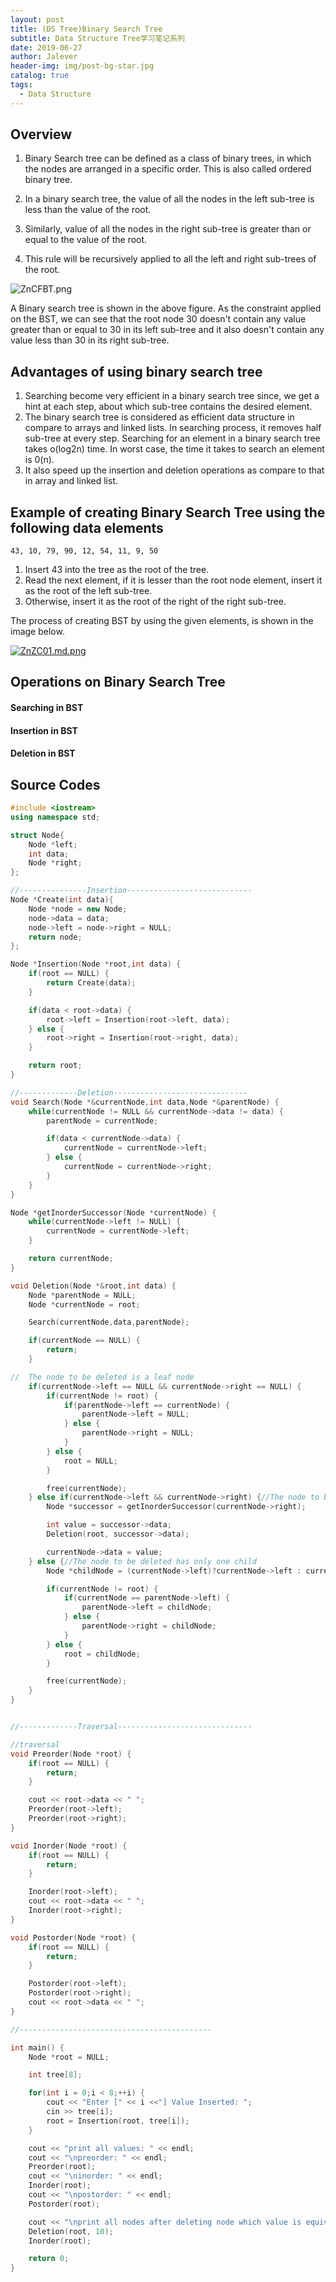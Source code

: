 ```yaml
---
layout: post
title: (DS Tree)Binary Search Tree
subtitle: Data Structure Tree学习笔记系列
date: 2019-06-27
author: Jalever
header-img: img/post-bg-star.jpg
catalog: true
tags:
  - Data Structure
---
```


## Overview

1. Binary Search tree can be defined as a class of binary trees, in which the nodes are arranged in a specific order. This is also called ordered binary tree.

2. In a binary search tree, the value of all the nodes in the left sub-tree is less than the value of the root.

3. Similarly, value of all the nodes in the right sub-tree is greater than or equal to the value of the root.

4. This rule will be recursively applied to all the left and right sub-trees of the root.

![ZnCFBT.png](https://s2.ax1x.com/2019/06/27/ZnCFBT.png)

A Binary search tree is shown in the above figure. As the constraint applied on the BST, we can see that the root node 30 doesn't contain any value greater than or equal to 30 in its left sub-tree and it also doesn't contain any value less than 30 in its right sub-tree.

## Advantages of using binary search tree
1. Searching become very efficient in a binary search tree since, we get a hint at each step, about which sub-tree contains the desired element.
2. The binary search tree is considered as efficient data structure in compare to arrays and linked lists. In searching process, it removes half sub-tree at every step. Searching for an element in a binary search tree takes o(log2n) time. In worst case, the time it takes to search an element is 0(n).
3. It also speed up the insertion and deletion operations as compare to that in array and linked list.

## Example of creating Binary Search Tree using the following data elements
```text
43, 10, 79, 90, 12, 54, 11, 9, 50
```

1. Insert 43 into the tree as the root of the tree.
2. Read the next element, if it is lesser than the root node element, insert it as the root of the left sub-tree.
3. Otherwise, insert it as the root of the right of the right sub-tree.

The process of creating BST by using the given elements, is shown in the image below.

[![ZnZC01.md.png](https://s2.ax1x.com/2019/06/27/ZnZC01.md.png)](https://imgchr.com/i/ZnZC01)

## Operations on Binary Search Tree

#### Searching in BST


#### Insertion in BST


#### Deletion in BST

## Source Codes
```cpp
#include <iostream>
using namespace std;

struct Node{
	Node *left;
	int data;
	Node *right;
};

//---------------Insertion----------------------------
Node *Create(int data){
	Node *node = new Node;
	node->data = data;
	node->left = node->right = NULL;
	return node;
};

Node *Insertion(Node *root,int data) {
	if(root == NULL) {
		return Create(data);
	}

	if(data < root->data) {
		root->left = Insertion(root->left, data);
	} else {
		root->right = Insertion(root->right, data);
	}

	return root;
}

//-------------Deletion------------------------------
void Search(Node *&currentNode,int data,Node *&parentNode) {
	while(currentNode != NULL && currentNode->data != data) {
		parentNode = currentNode;

		if(data < currentNode->data) {
			currentNode = currentNode->left;
		} else {
			currentNode = currentNode->right;
		}
	}
}

Node *getInorderSuccessor(Node *currentNode) {
	while(currentNode->left != NULL) {
		currentNode = currentNode->left;
	}

	return currentNode;
}

void Deletion(Node *&root,int data) {
	Node *parentNode = NULL;
	Node *currentNode = root;

	Search(currentNode,data,parentNode);

	if(currentNode == NULL) {
		return;
	}

//	The node to be deleted is a leaf node
	if(currentNode->left == NULL && currentNode->right == NULL) {
		if(currentNode != root) {
			if(parentNode->left == currentNode) {
				parentNode->left = NULL;
			} else {
				parentNode->right = NULL;
			}
		} else {
			root = NULL;
		}

		free(currentNode);
	} else if(currentNode->left && currentNode->right) {//The node to be deleted has two children
		Node *successor = getInorderSuccessor(currentNode->right);

		int value = successor->data;
		Deletion(root, successor->data);

		currentNode->data = value;
	} else {//The node to be deleted has only one child
		Node *childNode = (currentNode->left)?currentNode->left : currentNode->right;

		if(currentNode != root) {
			if(currentNode == parentNode->left) {
				parentNode->left = childNode;
			} else {
				parentNode->right = childNode;
			}
		} else {
			root = childNode;
		}

		free(currentNode);
	}
}


//-------------Traversal------------------------------

//traversal
void Preorder(Node *root) {
	if(root == NULL) {
		return;
	}

	cout << root->data << " ";
	Preorder(root->left);
	Preorder(root->right);
}

void Inorder(Node *root) {
	if(root == NULL) {
		return;
	}

	Inorder(root->left);
	cout << root->data << " ";
	Inorder(root->right);
}

void Postorder(Node *root) {
	if(root == NULL) {
		return;
	}

	Postorder(root->left);
	Postorder(root->right);
	cout << root->data << " ";
}

//-------------------------------------------

int main() {
	Node *root = NULL;

	int tree[8];

	for(int i = 0;i < 8;++i) {
		cout << "Enter [" << i <<"] Value Inserted: ";
		cin >> tree[i];
		root = Insertion(root, tree[i]);
	}

	cout << "print all values: " << endl;
	cout << "\npreorder: " << endl;
	Preorder(root);
	cout << "\ninorder: " << endl;
	Inorder(root);
	cout << "\npostorder: " << endl;
	Postorder(root);

	cout << "\nprint all nodes after deleting node which value is equivalent to 10: " << endl;
	Deletion(root, 10);
	Inorder(root);

	return 0;
}

```

